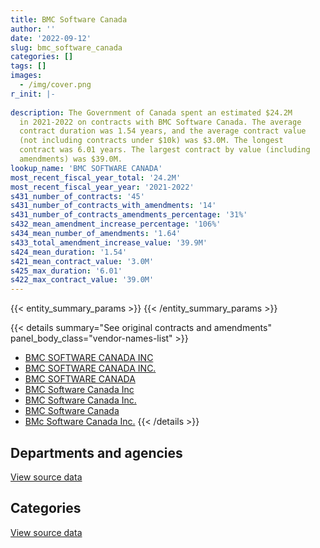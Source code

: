 ```yaml
---
title: BMC Software Canada
author: ''
date: '2022-09-12'
slug: bmc_software_canada
categories: []
tags: []
images:
  - /img/cover.png
r_init: |-
  
description: The Government of Canada spent an estimated $24.2M
  in 2021-2022 on contracts with BMC Software Canada. The average
  contract duration was 1.54 years, and the average contract value
  (not including contracts under $10k) was $3.0M. The longest
  contract was 6.01 years. The largest contract by value (including
  amendments) was $39.0M.
lookup_name: 'BMC SOFTWARE CANADA'
most_recent_fiscal_year_total: '24.2M'
most_recent_fiscal_year_year: '2021-2022'
s431_number_of_contracts: '45'
s431_number_of_contracts_with_amendments: '14'
s431_number_of_contracts_amendments_percentage: '31%'
s432_mean_amendment_increase_percentage: '106%'
s434_mean_number_of_amendments: '1.64'
s433_total_amendment_increase_value: '39.9M'
s424_mean_duration: '1.54'
s421_mean_contract_value: '3.0M'
s425_max_duration: '6.01'
s422_max_contract_value: '39.0M'
---
```


<script src="/rmarkdown-libs/htmlwidgets/htmlwidgets.js"></script>
<link href="/rmarkdown-libs/datatables-css/datatables-crosstalk.css" rel="stylesheet" />
<script src="/rmarkdown-libs/datatables-binding/datatables.js"></script>
<script src="/rmarkdown-libs/jquery/jquery-3.6.0.min.js"></script>
<link href="/rmarkdown-libs/dt-core-bootstrap/css/dataTables.bootstrap.min.css" rel="stylesheet" />
<link href="/rmarkdown-libs/dt-core-bootstrap/css/dataTables.bootstrap.extra.css" rel="stylesheet" />
<script src="/rmarkdown-libs/dt-core-bootstrap/js/jquery.dataTables.min.js"></script>
<script src="/rmarkdown-libs/dt-core-bootstrap/js/dataTables.bootstrap.min.js"></script>
<link href="/rmarkdown-libs/crosstalk/css/crosstalk.min.css" rel="stylesheet" />
<script src="/rmarkdown-libs/crosstalk/js/crosstalk.min.js"></script>
<script src="/rmarkdown-libs/htmlwidgets/htmlwidgets.js"></script>
<link href="/rmarkdown-libs/datatables-css/datatables-crosstalk.css" rel="stylesheet" />
<script src="/rmarkdown-libs/datatables-binding/datatables.js"></script>
<script src="/rmarkdown-libs/jquery/jquery-3.6.0.min.js"></script>
<link href="/rmarkdown-libs/dt-core-bootstrap/css/dataTables.bootstrap.min.css" rel="stylesheet" />
<link href="/rmarkdown-libs/dt-core-bootstrap/css/dataTables.bootstrap.extra.css" rel="stylesheet" />
<script src="/rmarkdown-libs/dt-core-bootstrap/js/jquery.dataTables.min.js"></script>
<script src="/rmarkdown-libs/dt-core-bootstrap/js/dataTables.bootstrap.min.js"></script>
<link href="/rmarkdown-libs/crosstalk/css/crosstalk.min.css" rel="stylesheet" />
<script src="/rmarkdown-libs/crosstalk/js/crosstalk.min.js"></script>

{{< entity_summary_params >}}
{{< /entity_summary_params >}}

{{< details summary="See original contracts and amendments" panel_body_class="vendor-names-list" >}}
- [BMC SOFTWARE CANADA INC](https://search.open.canada.ca/en/ct/?sort=contract_value_f%20desc&page=1&search_text=%22BMC%20SOFTWARE%20CANADA%20INC%22)
- [BMC SOFTWARE CANADA INC.](https://search.open.canada.ca/en/ct/?sort=contract_value_f%20desc&page=1&search_text=%22BMC%20SOFTWARE%20CANADA%20INC.%22)
- [BMC SOFTWARE CANADA](https://search.open.canada.ca/en/ct/?sort=contract_value_f%20desc&page=1&search_text=%22BMC%20SOFTWARE%20CANADA%22)
- [BMC Software Canada Inc](https://search.open.canada.ca/en/ct/?sort=contract_value_f%20desc&page=1&search_text=%22BMC%20Software%20Canada%20Inc%22)
- [BMC Software Canada Inc.](https://search.open.canada.ca/en/ct/?sort=contract_value_f%20desc&page=1&search_text=%22BMC%20Software%20Canada%20Inc.%22)
- [BMC Software Canada](https://search.open.canada.ca/en/ct/?sort=contract_value_f%20desc&page=1&search_text=%22BMC%20Software%20Canada%22)
- [BMc Software Canada Inc.](https://search.open.canada.ca/en/ct/?sort=contract_value_f%20desc&page=1&search_text=%22BMc%20Software%20Canada%20Inc.%22)
{{< /details >}}

## Departments and agencies

<div id="htmlwidget-1" style="width:100%;height:auto;" class="datatables html-widget"></div>
<script type="application/json" data-for="htmlwidget-1">{"x":{"style":"bootstrap","filter":"none","vertical":false,"data":[["<a href=\"/departments/cra-arc/\">Canada Revenue Agency<\/a>","<a href=\"/departments/crtc/\">Canadian Radio-television and Telecommunications Commission<\/a>","<a href=\"/departments/dfatd-maecd/\">Global Affairs Canada<\/a>","<a href=\"/departments/dnd-mdn/\">National Defence<\/a>","<a href=\"/departments/esdc-edsc/\">Employment and Social Development Canada<\/a>","<a href=\"/departments/irb-cisr/\">Immigration and Refugee Board of Canada<\/a>","<a href=\"/departments/isc-sac/\">Indigenous Services Canada<\/a>","<a href=\"/departments/lac-bac/\">Library and Archives Canada<\/a>","<a href=\"/departments/mgerc-ceegm/\">Military Grievances External Review Committee<\/a>","<a href=\"/departments/rcmp-grc/\">Royal Canadian Mounted Police<\/a>","<a href=\"/departments/ssc-spc/\">Shared Services Canada<\/a>"],[22350.18,6564.27,714413.83,54199.87,null,null,null,30067.25,null,null,7394756.31],[null,6582.26,163869.31,40677.75,null,null,null,20192.36,18.44,null,16996790.66],[null,1636.57,39669.85,34356.71,null,199.08,27635.86,20364.64,6730.98,160853.22,22307890.51],[184650.55,null,null,28377.64,167290.01,36332.37,null,19166.49,6730.98,244630.94,23504969.79]],"container":"<table class=\"table table-striped table-hover row-border order-column display\">\n  <thead>\n    <tr>\n      <th>Department<\/th>\n      <th>2018-2019<\/th>\n      <th>2019-2020<\/th>\n      <th>2020-2021<\/th>\n      <th>2021-2022<\/th>\n    <\/tr>\n  <\/thead>\n<\/table>","options":{"order":[[4,"desc"]],"pageLength":10,"autoWidth":true,"columnDefs":[{"targets":1,"render":"function(data, type, row, meta) {\n    return type !== 'display' ? data : DTWidget.formatCurrency(data, \"$\", 2, 3, \",\", \".\", true, null);\n  }"},{"targets":2,"render":"function(data, type, row, meta) {\n    return type !== 'display' ? data : DTWidget.formatCurrency(data, \"$\", 2, 3, \",\", \".\", true, null);\n  }"},{"targets":3,"render":"function(data, type, row, meta) {\n    return type !== 'display' ? data : DTWidget.formatCurrency(data, \"$\", 2, 3, \",\", \".\", true, null);\n  }"},{"targets":4,"render":"function(data, type, row, meta) {\n    return type !== 'display' ? data : DTWidget.formatCurrency(data, \"$\", 2, 3, \",\", \".\", true, null);\n  }"},{"width":"16%","targets":[1,2,3,4]},{"className":"dt-right","targets":[1,2,3,4]}],"orderClasses":false}},"evals":["options.columnDefs.0.render","options.columnDefs.1.render","options.columnDefs.2.render","options.columnDefs.3.render"],"jsHooks":[]}</script>
<p class="text-right">
<a href="https://github.com/GoC-Spending/contracts-data/tree/main/data/out/vendors/bmc_software_canada/summary_by_fiscal_year_by_department.csv" class="source-data-link btn btn-link">View source data</a>
</p>

## Categories

<div id="htmlwidget-2" style="width:100%;height:auto;" class="datatables html-widget"></div>
<script type="application/json" data-for="htmlwidget-2">{"x":{"style":"bootstrap","filter":"none","vertical":false,"data":[["<a href=\"/categories/defence/\">Defence<\/a>","<a href=\"/categories/professional_services/\">Professional services<\/a>","<a href=\"/categories/information_technology/\">Information technology<\/a>","<a href=\"/categories/human_capital/\">Human capital<\/a>"],[54199.87,null,8145801.66,22350.18],[40677.75,905873.54,16281579.49,null],[34356.71,1523704.34,21041276.38,null],[28377.64,1523704.34,22640066.78,null]],"container":"<table class=\"table table-striped table-hover row-border order-column display\">\n  <thead>\n    <tr>\n      <th>Category<\/th>\n      <th>2018-2019<\/th>\n      <th>2019-2020<\/th>\n      <th>2020-2021<\/th>\n      <th>2021-2022<\/th>\n    <\/tr>\n  <\/thead>\n<\/table>","options":{"order":[[4,"desc"]],"dom":"t","pageLength":30,"autoWidth":true,"columnDefs":[{"targets":1,"render":"function(data, type, row, meta) {\n    return type !== 'display' ? data : DTWidget.formatCurrency(data, \"$\", 2, 3, \",\", \".\", true, null);\n  }"},{"targets":2,"render":"function(data, type, row, meta) {\n    return type !== 'display' ? data : DTWidget.formatCurrency(data, \"$\", 2, 3, \",\", \".\", true, null);\n  }"},{"targets":3,"render":"function(data, type, row, meta) {\n    return type !== 'display' ? data : DTWidget.formatCurrency(data, \"$\", 2, 3, \",\", \".\", true, null);\n  }"},{"targets":4,"render":"function(data, type, row, meta) {\n    return type !== 'display' ? data : DTWidget.formatCurrency(data, \"$\", 2, 3, \",\", \".\", true, null);\n  }"},{"width":"16%","targets":[1,2,3,4]},{"className":"dt-right","targets":[1,2,3,4]}],"orderClasses":false,"lengthMenu":[10,25,30,50,100]}},"evals":["options.columnDefs.0.render","options.columnDefs.1.render","options.columnDefs.2.render","options.columnDefs.3.render"],"jsHooks":[]}</script>
<p class="text-right">
<a href="https://github.com/GoC-Spending/contracts-data/tree/main/data/out/vendors/bmc_software_canada/summary_by_fiscal_year_by_category.csv" class="source-data-link btn btn-link">View source data</a>
</p>
